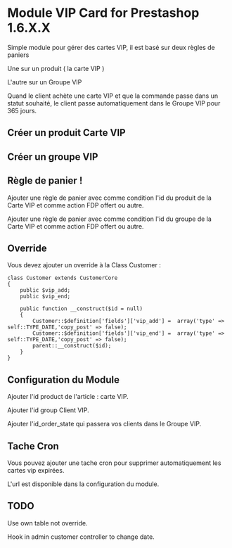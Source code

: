 # Module VIP Card for Prestashop 1.6.X.X

Simple module pour gérer des cartes VIP, il est basé sur deux règles de paniers

Une sur un produit ( la carte VIP )

L'autre sur un Groupe VIP

Quand le client achète une carte VIP et que la commande passe dans un statut souhaité, le client passe automatiquement dans le Groupe VIP pour 365 jours. 


## Créer un produit Carte VIP

## Créer un groupe VIP

## Règle de panier !

Ajouter une règle de panier avec comme condition l'id du produit de la Carte VIP et comme action FDP offert ou autre.

Ajouter une règle de panier avec comme condition l'id du groupe de la Carte VIP et comme action FDP offert ou autre. 

## Override

Vous devez ajouter un override à la Class Customer :

```
class Customer extends CustomerCore
{   
    public $vip_add;
    public $vip_end;

    public function __construct($id = null)
    {        
        Customer::$definition['fields']['vip_add'] =  array('type' => self::TYPE_DATE,'copy_post' => false);
        Customer::$definition['fields']['vip_end'] =  array('type' => self::TYPE_DATE,'copy_post' => false);	
        parent::__construct($id);
    }
}
```

## Configuration du Module

Ajouter l'id product de l'article : carte VIP.

Ajouter l'id group Client VIP.

Ajouter l'id_order_state qui passera vos clients dans le Groupe VIP.

## Tache Cron

Vous pouvez ajouter une tache cron pour supprimer automatiquement les cartes vip expirées.

L'url est disponible dans la configuration du module.

## TODO

Use own table not override.

Hook in admin customer controller to change date.